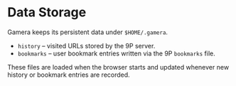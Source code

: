 # Data Storage

Gamera keeps its persistent data under `$HOME/.gamera`.

- `history` – visited URLs stored by the 9P server.
- `bookmarks` – user bookmark entries written via the 9P `bookmarks` file.

These files are loaded when the browser starts and updated whenever
new history or bookmark entries are recorded.
